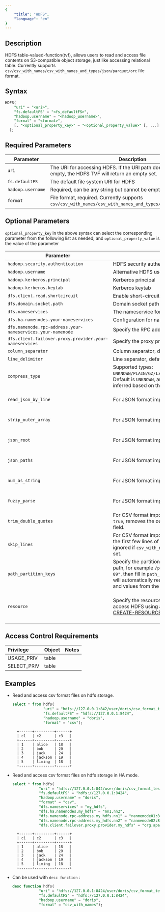 ```yaml
---
{
    "title": "HDFS",
    "language": "en"
}
---
```


<!--
Licensed to the Apache Software Foundation (ASF) under one
or more contributor license agreements.  See the NOTICE file
distributed with this work for additional information
regarding copyright ownership.  The ASF licenses this file
to you under the Apache License, Version 2.0 (the
"License"); you may not use this file except in compliance
with the License.  You may obtain a copy of the License at

  http://www.apache.org/licenses/LICENSE-2.0

Unless required by applicable law or agreed to in writing,
software distributed under the License is distributed on an
"AS IS" BASIS, WITHOUT WARRANTIES OR CONDITIONS OF ANY
KIND, either express or implied.  See the License for the
specific language governing permissions and limitations
under the License.
-->

## Description

HDFS table-valued-function(tvf), allows users to read and access file contents on S3-compatible object storage, just like accessing relational table. Currently supports `csv/csv_with_names/csv_with_names_and_types/json/parquet/orc` file format.

## Syntax

```sql
HDFS(
    "uri" = "<uri>",
    "fs.defaultFS" = "<fs_defaultFS>",
    "hadoop.username" = "<hadoop_username>",
    "format" = "<format>",
    [, "<optional_property_key>" = "<optional_property_value>" [, ...] ]
  );
```

## Required Parameters
| Parameter              | Description                                                                                                            |
|------------------------|------------------------------------------------------------------------------------------------------------------------|
| `uri`                  | The URI for accessing HDFS. If the URI path does not exist or the file is empty, the HDFS TVF will return an empty set. |
| `fs.defaultFS`         | The default file system URI for HDFS                                                                                    |
| `hadoop.username`      | Required, can be any string but cannot be empty.                                                                        |
| `format`               | File format, required. Currently supports `csv/csv_with_names/csv_with_names_and_types/json/parquet/orc/avro`.           |

## Optional Parameters

`optional_property_key` in the above syntax can select the corresponding parameter from the following list as needed, and `optional_property_value` is the value of the parameter

| Parameter                                   | Description                                                                                                                                  | Remarks                                                                             |
|---------------------------------------------|----------------------------------------------------------------------------------------------------------------------------------------------|-------------------------------------------------------------------------------------|
| `hadoop.security.authentication`            | HDFS security authentication type                                                                                                            |                                                                                     |
| `hadoop.username`                           | Alternative HDFS username                                                                                                                    |                                                                                     |
| `hadoop.kerberos.principal`                 | Kerberos principal                                                                                                                           |                                                                                     |
| `hadoop.kerberos.keytab`                    | Kerberos keytab                                                                                                                                 |                                                                                     |
| `dfs.client.read.shortcircuit`              | Enable short-circuit read                                                                                                                    |                                                                                     |
| `dfs.domain.socket.path`                   | Domain socket path                                                                                                                           |                                                                                     |
| `dfs.nameservices`                          | The nameservice for HA mode                                                                                                                  |                                                                                     |
| `dfs.ha.namenodes.your-nameservices`        | Configuration for namenode in HA mode                                                                                                        |                                                                                     |
| `dfs.namenode.rpc-address.your-nameservices.your-namenode` | Specify the RPC address for the namenode                                                                                                     |                                                                                     |
| `dfs.client.failover.proxy.provider.your-nameservices` | Specify the proxy provider for failover                                                                                                      |                                                                                     |
| `column_separator`                          | Column separator, default is `\t`                                                                                                            |                                                                                     |
| `line_delimiter`                            | Line separator, default is `\n`                                                                                                              |                                                                                     |
| `compress_type`                             | Supported types: `UNKNOWN/PLAIN/GZ/LZO/BZ2/LZ4FRAME/DEFLATE/SNAPPYBLOCK`. Default is `UNKNOWN`, and the type will be automatically inferred based on the URI suffix. |                                                                                     |
| `read_json_by_line`                         | For JSON format imports, default is `true`                                                                                                   | Reference: [JSON Load](../../../data-operate/import/import-way/load-json-format.md) |
| `strip_outer_array`                         | For JSON format imports, default is `false`                                                                                                  | Reference: [JSON Load](../../../data-operate/import/import-way/load-json-format.md) |
| `json_root`                                 | For JSON format imports, default is empty                                                                                                   | Reference: [JSON Load](../../../data-operate/import/import-way/load-json-format.md) |
| `json_paths`                                | For JSON format imports, default is empty                                                                                                   | Reference: [JSON Load](../../../data-operate/import/import-way/load-json-format.md) |
| `num_as_string`                             | For JSON format imports, default is `false`                                                                                                 | Reference: [JSON Load](../../../data-operate/import/import-way/load-json-format.md) |
| `fuzzy_parse`                               | For JSON format imports, default is `false`                                                                                                 | Reference: [JSON Load](../../../data-operate/import/import-way/load-json-format.md) |
| `trim_double_quotes`                        | For CSV format imports, boolean type. Default is `false`. If `true`, removes the outermost double quotes from each field.                  |                                                                                     |
| `skip_lines`                                | For CSV format imports, integer type. Default is 0. Skips the first few lines of the CSV file. This parameter is ignored if `csv_with_names` or `csv_with_names_and_types` is set. |                                                                                     |
| `path_partition_keys`                       | Specify the partition column names carried in the file path, for example `/path/to/city=beijing/date="2023-07-09"`, then fill in `path_partition_keys="city,date"`, which will automatically read the corresponding column names and values from the path for import. |                                                                                     |
| `resource`                                  | Specify the resource name. HDFS TVF can directly access HDFS using an existing HDFS resource. Refer to [CREATE-RESOURCE](../../sql-statements/Data-Definition-Statements/Create/CREATE-RESOURCE.md) for creating HDFS resources. | Supported from version 2.1.4 and above.                                            |

## Access Control Requirements

| Privilege     | Object | Notes |
|:--------------|:-------|:------|
| USAGE_PRIV    | table  |       |
| SELECT_PRIV   | table  |       |


## Examples

- Read and access csv format files on hdfs storage.
  ```sql
  select * from hdfs(
                "uri" = "hdfs://127.0.0.1:842/user/doris/csv_format_test/student.csv",
                "fs.defaultFS" = "hdfs://127.0.0.1:8424",
                "hadoop.username" = "doris",
                "format" = "csv");
  ```
  ```text
    +------+---------+------+
    | c1   | c2      | c3   |
    +------+---------+------+
    | 1    | alice   | 18   |
    | 2    | bob     | 20   |
    | 3    | jack    | 24   |
    | 4    | jackson | 19   |
    | 5    | liming  | 18   |
    +------+---------+------+
  ```

- Read and access csv format files on hdfs storage in HA mode.

  ```sql
  select * from hdfs(
              "uri" = "hdfs://127.0.0.1:842/user/doris/csv_format_test/student.csv",
              "fs.defaultFS" = "hdfs://127.0.0.1:8424",
              "hadoop.username" = "doris",
              "format" = "csv",
              "dfs.nameservices" = "my_hdfs",
              "dfs.ha.namenodes.my_hdfs" = "nn1,nn2",
              "dfs.namenode.rpc-address.my_hdfs.nn1" = "nanmenode01:8020",
              "dfs.namenode.rpc-address.my_hdfs.nn2" = "nanmenode02:8020",
              "dfs.client.failover.proxy.provider.my_hdfs" = "org.apache.hadoop.hdfs.server.namenode.ha.ConfiguredFailoverProxyProvider");
  ```
  ```text
    +------+---------+------+
    | c1   | c2      | c3   |
    +------+---------+------+
    | 1    | alice   | 18   |
    | 2    | bob     | 20   |
    | 3    | jack    | 24   |
    | 4    | jackson | 19   |
    | 5    | liming  | 18   |
    +------+---------+------+
  ```

- Can be used with `desc function` :

  ```sql
  desc function hdfs(
              "uri" = "hdfs://127.0.0.1:8424/user/doris/csv_format_test/student_with_names.csv",
              "fs.defaultFS" = "hdfs://127.0.0.1:8424",
              "hadoop.username" = "doris",
              "format" = "csv_with_names");
  ```
